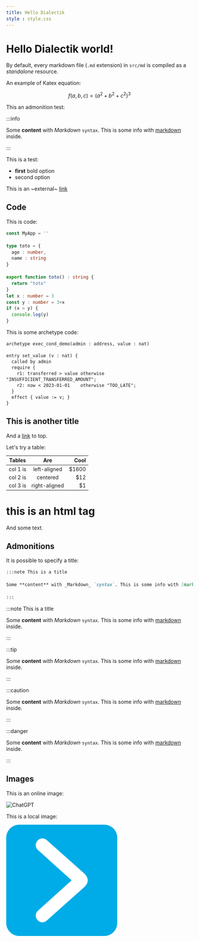 ```yaml
---
title: Hello Dialectik
style : style.css
---
```

<div style={{ marginLeft: '20px' }} class="col-6">

# Hello Dialectik world!

By default, every markdown file (`.md` extension) in `src/md` is compiled as a *standalone* resource.

An example of Katex equation:

$$ f(a,b,c) = (a^2+b^2+c^2)^3 $$

This an admonition test:

:::info

Some **content** with _Markdown_ `syntax`. This is some info with [markdown](https://fr.wikipedia.org/wiki/Markdown) inside.

:::


This is a test:
* **first** bold option
* second option

This is an ~external~ [link](https://archetype-lang.org)

## Code

This is code:

```ts {4-5} showLineNumbers
const MyApp = ''

type toto = {
  age : number,
  name : string
}

export function toto() : string {
  return "toto"
}
let x : number = 3
const y : number = 3+x
if (x > y) {
  console.log(y)
}
```

This is some archetype code:
```archetype showLineNumbers
archetype exec_cond_demo(admin : address, value : nat)

entry set_value (v : nat) {
  called by admin
  require {
    r1: transferred > value otherwise "INSUFFICIENT_TRANSFERRED_AMOUNT";
    r2: now < 2023-01-01    otherwise "TOO_LATE";
  }
  effect { value := v; }
}
```

## This is another title

And a [link](#hello-dialectik-world) to top.

Let's try a table:

| Tables   |      Are      |  Cool |
|----------|:-------------:|------:|
| col 1 is |  left-aligned | $1600 |
| col 2 is |    centered   |   $12 |
| col 3 is | right-aligned |    $1 |

<h1>this is an html tag</h1>

And some text.

## Admonitions

It is possible to specify a title:
```md
:::note This is a title

Some **content** with _Markdown_ `syntax`. This is some info with [markdown](https://fr.wikipedia.org/wiki/Markdown) inside.

:::
```


:::note This is a title

Some **content** with _Markdown_ `syntax`. This is some info with [markdown](https://fr.wikipedia.org/wiki/Markdown) inside.

:::


:::tip

Some **content** with _Markdown_ `syntax`. This is some info with [markdown](https://fr.wikipedia.org/wiki/Markdown) inside.

:::

:::caution

Some **content** with _Markdown_ `syntax`. This is some info with [markdown](https://fr.wikipedia.org/wiki/Markdown) inside.

:::

:::danger

Some **content** with _Markdown_ `syntax`. This is some info with [markdown](https://fr.wikipedia.org/wiki/Markdown) inside.

:::

## Images

This is an online image:

![ChatGPT](https://chatgpt-info.fr/wp-content/uploads/2023/01/ChatGPT-300x300.png)

This is a local image:

![edukera logo](./assets/icon_300_blue.png)

</div>
